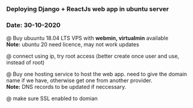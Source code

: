 ### Deploying Django + ReactJs web app in ubuntu server  
### Date: 30-10-2020

@ Buy ubuuntu 18.04 LTS VPS with **webmin, virtualmin** available  
**Note:** ubuntu 20 need licence, may not work updates

@ connect using ip, try root access  (better create once user and use, instead of root)

@ Buy one hosting service to host the web app. need to give the domain name if we have, otherwise get one from another provider.  
**Note:** DNS records to be updated if neccessary.

@ make sure SSL enabled to domian



